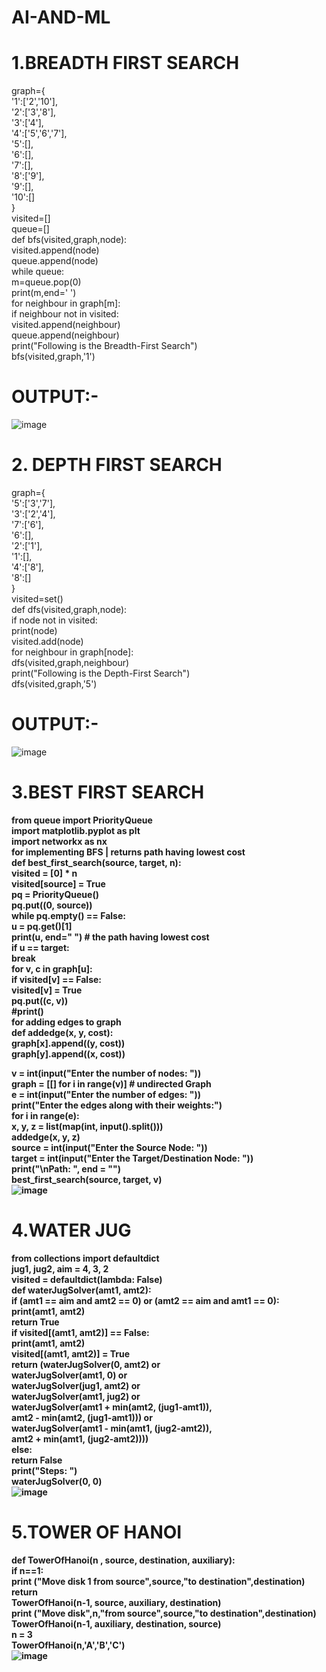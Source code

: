 # AI-AND-ML<br>
# 1.BREADTH FIRST SEARCH<br>
graph={<br>
    '1':['2','10'],<br>
    '2':['3','8'],<br>
    '3':['4'],<br>
    '4':['5','6','7'],<br>
    '5':[],<br>
    '6':[],<br>
    '7':[],<br>
    '8':['9'],<br>
    '9':[],<br>
    '10':[]<br>
}<br>
visited=[]<br>
queue=[]<br>
def bfs(visited,graph,node):<br>
    visited.append(node)<br>
    queue.append(node)<br>
    while queue:<br>
        m=queue.pop(0)<br>
        print(m,end=' ')<br>
        for neighbour in graph[m]:<br>
            if neighbour not in visited:<br>
                visited.append(neighbour)<br>
                queue.append(neighbour)<br>
print("Following is the Breadth-First Search")<br>
bfs(visited,graph,'1')<br>
# OUTPUT:-<br>
![image](https://user-images.githubusercontent.com/119857004/207017267-ef7f17f9-2e17-4e6e-b089-a513297d83ab.png)<br>
# 2. DEPTH FIRST SEARCH<br>
graph={<br>
    '5':['3','7'],<br>
    '3':['2','4'],<br>
    '7':['6'],<br>
    '6':[],<br>
    '2':['1'],<br>
    '1':[],<br>
    '4':['8'],<br>
    '8':[]   <br> 
}<br>
visited=set()<br>
def dfs(visited,graph,node):<br>
    if node not in visited:<br>
        print(node)<br>
        visited.add(node)<br>
        for neighbour in graph[node]:<br>
            dfs(visited,graph,neighbour)<br>
print("Following is the Depth-First Search")<br>
dfs(visited,graph,'5')<br>
# OUTPUT:-
![image](https://user-images.githubusercontent.com/119857004/207017930-64eafcc6-ff24-4860-992d-523f92e8632e.png)<b>
# 3.BEST FIRST SEARCH<br>
from queue import PriorityQueue <br>
import matplotlib.pyplot as plt <br>
import networkx as nx <br>
for implementing BFS | returns path having lowest cost<br>
def best_first_search(source, target, n): <br>
    visited = [0] * n <br>
    visited[source] = True <br>
    pq = PriorityQueue() <br>
    pq.put((0, source)) <br>
    while pq.empty() == False: <br>
        u = pq.get()[1] <br>
        print(u, end=" ") # the path having lowest cost <br>
        if u == target: <br>
            break <br>
        for v, c in graph[u]: <br>
                if visited[v] == False: <br>
                    visited[v] = True <br>
                    pq.put((c, v)) <br>
                    #print() <br>
for adding edges to graph <br>
def addedge(x, y, cost): <br>
    graph[x].append((y, cost)) <br>
    graph[y].append((x, cost))<br>

v = int(input("Enter the number of nodes: "))<br>
graph = [[] for i in range(v)] # undirected Graph <br>
e = int(input("Enter the number of edges: ")) <br>
print("Enter the edges along with their weights:")<br>
for i in range(e): <br>
    x, y, z = list(map(int, input().split())) <br>
    addedge(x, y, z) <br>
source = int(input("Enter the Source Node: "))<br>
target = int(input("Enter the Target/Destination Node: ")) <br>
print("\nPath: ", end = "") <br>
best_first_search(source, target, v) <br>
![image](https://user-images.githubusercontent.com/119857004/208890992-33082048-655f-4375-a7e3-b628f2019aec.png)<br>
# 4.WATER JUG<br>
from collections import defaultdict <br>
jug1, jug2, aim = 4, 3, 2 <br>
visited = defaultdict(lambda: False) <br>
def waterJugSolver(amt1, amt2): <br>
    if (amt1 == aim and amt2 == 0) or (amt2 == aim and amt1 == 0):  <br>
        print(amt1, amt2) <br>
        return True <br>
    if visited[(amt1, amt2)] == False: <br>
        print(amt1, amt2) <br>
        visited[(amt1, amt2)] = True <br>
        return (waterJugSolver(0, amt2) or <br>
                waterJugSolver(amt1, 0) or <br>
                waterJugSolver(jug1, amt2) or <br>
                waterJugSolver(amt1, jug2) or <br>
                waterJugSolver(amt1 + min(amt2, (jug1-amt1)), <br>
                               amt2 - min(amt2, (jug1-amt1))) or <br>
                waterJugSolver(amt1 - min(amt1, (jug2-amt2)),<br> 
                               amt2 + min(amt1, (jug2-amt2)))) <br>
    else: <br>
        return False <br>
print("Steps: ") <br>
waterJugSolver(0, 0)<br>
![image](https://user-images.githubusercontent.com/119857004/208891624-47f598c6-de1a-4454-9322-629948291cfe.png)<br>      
# 5.TOWER OF HANOI<br>
 def TowerOfHanoi(n , source, destination, auxiliary):<br>
 if n==1:<br>
      print ("Move disk 1 from source",source,"to destination",destination)<br>
      return<br>
    TowerOfHanoi(n-1, source, auxiliary, destination)<br>
 print ("Move disk",n,"from source",source,"to destination",destination)<br>
TowerOfHanoi(n-1, auxiliary, destination, source)<br>
n = 3<br>
TowerOfHanoi(n,'A','B','C')<br>
![image](https://user-images.githubusercontent.com/119857004/208893011-3d52f2ce-fecf-48df-a0ce-269d46220f30.png)<br>

